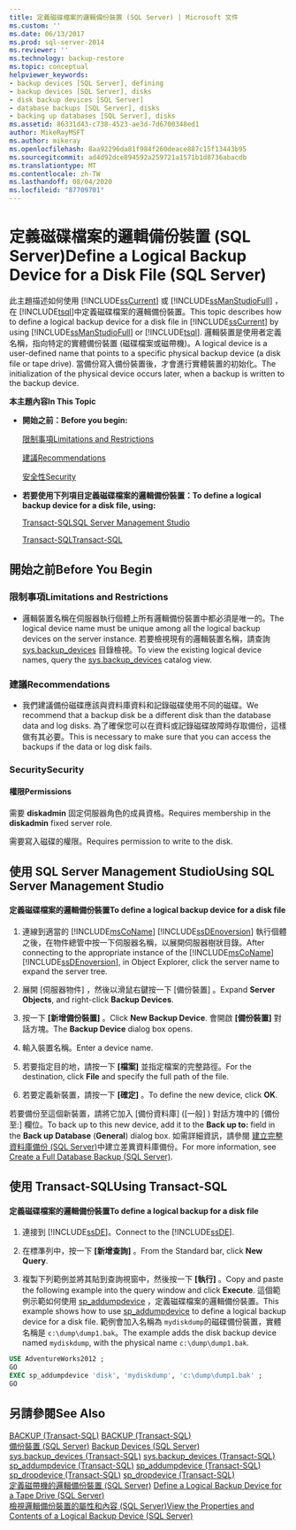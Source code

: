 ```yaml
---
title: 定義磁碟檔案的邏輯備份裝置 (SQL Server) | Microsoft 文件
ms.custom: ''
ms.date: 06/13/2017
ms.prod: sql-server-2014
ms.reviewer: ''
ms.technology: backup-restore
ms.topic: conceptual
helpviewer_keywords:
- backup devices [SQL Server], defining
- backup devices [SQL Server], disks
- disk backup devices [SQL Server]
- database backups [SQL Server], disks
- backing up databases [SQL Server], disks
ms.assetid: 86331d43-c738-4523-ae3d-7d6700348ed1
author: MikeRayMSFT
ms.author: mikeray
ms.openlocfilehash: 8aa92296da81f984f260deace887c15f13443b95
ms.sourcegitcommit: ad4d92dce894592a259721a1571b1d8736abacdb
ms.translationtype: MT
ms.contentlocale: zh-TW
ms.lasthandoff: 08/04/2020
ms.locfileid: "87709701"
---
```

# <a name="define-a-logical-backup-device-for-a-disk-file-sql-server"></a><span data-ttu-id="20f2e-102">定義磁碟檔案的邏輯備份裝置 (SQL Server)</span><span class="sxs-lookup"><span data-stu-id="20f2e-102">Define a Logical Backup Device for a Disk File (SQL Server)</span></span>
  <span data-ttu-id="20f2e-103">此主題描述如何使用 [!INCLUDE[ssCurrent](../../includes/sscurrent-md.md)] 或 [!INCLUDE[ssManStudioFull](../../includes/ssmanstudiofull-md.md)] ，在 [!INCLUDE[tsql](../../includes/tsql-md.md)]中定義磁碟檔案的邏輯備份裝置。</span><span class="sxs-lookup"><span data-stu-id="20f2e-103">This topic describes how to define a logical backup device for a disk file in [!INCLUDE[ssCurrent](../../includes/sscurrent-md.md)] by using [!INCLUDE[ssManStudioFull](../../includes/ssmanstudiofull-md.md)] or [!INCLUDE[tsql](../../includes/tsql-md.md)].</span></span> <span data-ttu-id="20f2e-104">邏輯裝置是使用者定義名稱，指向特定的實體備份裝置 (磁碟檔案或磁帶機)。</span><span class="sxs-lookup"><span data-stu-id="20f2e-104">A logical device is a user-defined name that points to a specific physical backup device (a disk file or tape drive).</span></span>  <span data-ttu-id="20f2e-105">當備份寫入備份裝置後，才會進行實體裝置的初始化。</span><span class="sxs-lookup"><span data-stu-id="20f2e-105">The initialization of the physical device occurs later, when a backup is written to the backup device.</span></span>  
  
 <span data-ttu-id="20f2e-106">**本主題內容**</span><span class="sxs-lookup"><span data-stu-id="20f2e-106">**In This Topic**</span></span>  
  
-   <span data-ttu-id="20f2e-107">**開始之前：**</span><span class="sxs-lookup"><span data-stu-id="20f2e-107">**Before you begin:**</span></span>  
  
     [<span data-ttu-id="20f2e-108">限制事項</span><span class="sxs-lookup"><span data-stu-id="20f2e-108">Limitations and Restrictions</span></span>](#Restrictions)  
  
     [<span data-ttu-id="20f2e-109">建議</span><span class="sxs-lookup"><span data-stu-id="20f2e-109">Recommendations</span></span>](#Recommendations)  
  
     [<span data-ttu-id="20f2e-110">安全性</span><span class="sxs-lookup"><span data-stu-id="20f2e-110">Security</span></span>](#Security)  
  
-   <span data-ttu-id="20f2e-111">**若要使用下列項目定義磁碟檔案的邏輯備份裝置：**</span><span class="sxs-lookup"><span data-stu-id="20f2e-111">**To define a logical backup device for a disk file, using:**</span></span>  
  
     [<span data-ttu-id="20f2e-112">Transact-SQL</span><span class="sxs-lookup"><span data-stu-id="20f2e-112">SQL Server Management Studio</span></span>](#SSMSProcedure)  
  
     [<span data-ttu-id="20f2e-113">Transact-SQL</span><span class="sxs-lookup"><span data-stu-id="20f2e-113">Transact-SQL</span></span>](#TsqlProcedure)  
  
##  <a name="before-you-begin"></a><a name="BeforeYouBegin"></a> <span data-ttu-id="20f2e-114">開始之前</span><span class="sxs-lookup"><span data-stu-id="20f2e-114">Before You Begin</span></span>  
  
###  <a name="limitations-and-restrictions"></a><a name="Restrictions"></a> <span data-ttu-id="20f2e-115">限制事項</span><span class="sxs-lookup"><span data-stu-id="20f2e-115">Limitations and Restrictions</span></span>  
  
-   <span data-ttu-id="20f2e-116">邏輯裝置名稱在伺服器執行個體上所有邏輯備份裝置中都必須是唯一的。</span><span class="sxs-lookup"><span data-stu-id="20f2e-116">The logical device name must be unique among all the logical backup devices on the server instance.</span></span> <span data-ttu-id="20f2e-117">若要檢視現有的邏輯裝置名稱，請查詢 [sys.backup_devices](/sql/relational-databases/system-catalog-views/sys-backup-devices-transact-sql) 目錄檢視。</span><span class="sxs-lookup"><span data-stu-id="20f2e-117">To view the existing logical device names, query the [sys.backup_devices](/sql/relational-databases/system-catalog-views/sys-backup-devices-transact-sql) catalog view.</span></span>  
  
###  <a name="recommendations"></a><a name="Recommendations"></a> <span data-ttu-id="20f2e-118">建議</span><span class="sxs-lookup"><span data-stu-id="20f2e-118">Recommendations</span></span>  
  
-   <span data-ttu-id="20f2e-119">我們建議備份磁碟應該與資料庫資料和記錄磁碟使用不同的磁碟。</span><span class="sxs-lookup"><span data-stu-id="20f2e-119">We recommend that a backup disk be a different disk than the database data and log disks.</span></span> <span data-ttu-id="20f2e-120">為了確保您可以在資料或記錄磁碟故障時存取備份，這樣做有其必要。</span><span class="sxs-lookup"><span data-stu-id="20f2e-120">This is necessary to make sure that you can access the backups if the data or log disk fails.</span></span>  
  
###  <a name="security"></a><a name="Security"></a> <span data-ttu-id="20f2e-121">Security</span><span class="sxs-lookup"><span data-stu-id="20f2e-121">Security</span></span>  
  
####  <a name="permissions"></a><a name="Permissions"></a> <span data-ttu-id="20f2e-122">權限</span><span class="sxs-lookup"><span data-stu-id="20f2e-122">Permissions</span></span>  
 <span data-ttu-id="20f2e-123">需要 **diskadmin** 固定伺服器角色的成員資格。</span><span class="sxs-lookup"><span data-stu-id="20f2e-123">Requires membership in the **diskadmin** fixed server role.</span></span>  
  
 <span data-ttu-id="20f2e-124">需要寫入磁碟的權限。</span><span class="sxs-lookup"><span data-stu-id="20f2e-124">Requires permission to write to the disk.</span></span>  
  
##  <a name="using-sql-server-management-studio"></a><a name="SSMSProcedure"></a> <span data-ttu-id="20f2e-125">使用 SQL Server Management Studio</span><span class="sxs-lookup"><span data-stu-id="20f2e-125">Using SQL Server Management Studio</span></span>  
  
#### <a name="to-define-a-logical-backup-device-for-a-disk-file"></a><span data-ttu-id="20f2e-126">定義磁碟檔案的邏輯備份裝置</span><span class="sxs-lookup"><span data-stu-id="20f2e-126">To define a logical backup device for a disk file</span></span>  
  
1.  <span data-ttu-id="20f2e-127">連線到適當的 [!INCLUDE[msCoName](../../includes/msconame-md.md)] [!INCLUDE[ssDEnoversion](../../includes/ssdenoversion-md.md)] 執行個體之後，在物件總管中按一下伺服器名稱，以展開伺服器樹狀目錄。</span><span class="sxs-lookup"><span data-stu-id="20f2e-127">After connecting to the appropriate instance of the [!INCLUDE[msCoName](../../includes/msconame-md.md)] [!INCLUDE[ssDEnoversion](../../includes/ssdenoversion-md.md)], in Object Explorer, click the server name to expand the server tree.</span></span>  
  
2.  <span data-ttu-id="20f2e-128">展開 [伺服器物件]  ，然後以滑鼠右鍵按一下 [備份裝置]  。</span><span class="sxs-lookup"><span data-stu-id="20f2e-128">Expand **Server Objects**, and right-click **Backup Devices**.</span></span>  
  
3.  <span data-ttu-id="20f2e-129">按一下 **[新增備份裝置]** 。</span><span class="sxs-lookup"><span data-stu-id="20f2e-129">Click **New Backup Device**.</span></span> <span data-ttu-id="20f2e-130">會開啟 **[備份裝置]** 對話方塊。</span><span class="sxs-lookup"><span data-stu-id="20f2e-130">The **Backup Device** dialog box opens.</span></span>  
  
4.  <span data-ttu-id="20f2e-131">輸入裝置名稱。</span><span class="sxs-lookup"><span data-stu-id="20f2e-131">Enter a device name.</span></span>  
  
5.  <span data-ttu-id="20f2e-132">若要指定目的地，請按一下 **[檔案]** 並指定檔案的完整路徑。</span><span class="sxs-lookup"><span data-stu-id="20f2e-132">For the destination, click **File** and specify the full path of the file.</span></span>  
  
6.  <span data-ttu-id="20f2e-133">若要定義新裝置，請按一下 **[確定]** 。</span><span class="sxs-lookup"><span data-stu-id="20f2e-133">To define the new device, click **OK**.</span></span>  
  
 <span data-ttu-id="20f2e-134">若要備份至這個新裝置，請將它加入 [備份資料庫]  \([一般]  ) 對話方塊中的 [備份至:]  欄位。</span><span class="sxs-lookup"><span data-stu-id="20f2e-134">To back up to this new device, add it to the **Back up to:** field in the **Back up Database** (**General**) dialog box.</span></span> <span data-ttu-id="20f2e-135">如需詳細資訊，請參閱 [建立完整資料庫備份 &#40;SQL Server&#41;](create-a-full-database-backup-sql-server.md)中建立差異資料庫備份。</span><span class="sxs-lookup"><span data-stu-id="20f2e-135">For more information, see [Create a Full Database Backup &#40;SQL Server&#41;](create-a-full-database-backup-sql-server.md).</span></span>  
  
##  <a name="using-transact-sql"></a><a name="TsqlProcedure"></a> <span data-ttu-id="20f2e-136">使用 Transact-SQL</span><span class="sxs-lookup"><span data-stu-id="20f2e-136">Using Transact-SQL</span></span>  
  
#### <a name="to-define-a-logical-backup-for-a-disk-file"></a><span data-ttu-id="20f2e-137">定義磁碟檔案的邏輯備份裝置</span><span class="sxs-lookup"><span data-stu-id="20f2e-137">To define a logical backup for a disk file</span></span>  
  
1.  <span data-ttu-id="20f2e-138">連接到 [!INCLUDE[ssDE](../../includes/ssde-md.md)]。</span><span class="sxs-lookup"><span data-stu-id="20f2e-138">Connect to the [!INCLUDE[ssDE](../../includes/ssde-md.md)].</span></span>  
  
2.  <span data-ttu-id="20f2e-139">在標準列中，按一下 **[新增查詢]** 。</span><span class="sxs-lookup"><span data-stu-id="20f2e-139">From the Standard bar, click **New Query**.</span></span>  
  
3.  <span data-ttu-id="20f2e-140">複製下列範例並將其貼到查詢視窗中，然後按一下 **[執行]** 。</span><span class="sxs-lookup"><span data-stu-id="20f2e-140">Copy and paste the following example into the query window and click **Execute**.</span></span> <span data-ttu-id="20f2e-141">這個範例示範如何使用 [sp_addumpdevice](/sql/relational-databases/system-stored-procedures/sp-addumpdevice-transact-sql) ，定義磁碟檔案的邏輯備份裝置。</span><span class="sxs-lookup"><span data-stu-id="20f2e-141">This example shows how to use [sp_addumpdevice](/sql/relational-databases/system-stored-procedures/sp-addumpdevice-transact-sql) to define a logical backup device for a disk file.</span></span> <span data-ttu-id="20f2e-142">範例會加入名稱為 `mydiskdump`的磁碟備份裝置，實體名稱是 `c:\dump\dump1.bak`。</span><span class="sxs-lookup"><span data-stu-id="20f2e-142">The example adds the disk backup device named `mydiskdump`, with the physical name `c:\dump\dump1.bak`.</span></span>  
  
```sql  
USE AdventureWorks2012 ;  
GO  
EXEC sp_addumpdevice 'disk', 'mydiskdump', 'c:\dump\dump1.bak' ;  
GO  
```  
  
## <a name="see-also"></a><span data-ttu-id="20f2e-143">另請參閱</span><span class="sxs-lookup"><span data-stu-id="20f2e-143">See Also</span></span>  
 <span data-ttu-id="20f2e-144">[BACKUP &#40;Transact-SQL&#41;](/sql/t-sql/statements/backup-transact-sql) </span><span class="sxs-lookup"><span data-stu-id="20f2e-144">[BACKUP &#40;Transact-SQL&#41;](/sql/t-sql/statements/backup-transact-sql) </span></span>  
 <span data-ttu-id="20f2e-145">[備份裝置 &#40;SQL Server&#41;](backup-devices-sql-server.md) </span><span class="sxs-lookup"><span data-stu-id="20f2e-145">[Backup Devices &#40;SQL Server&#41;](backup-devices-sql-server.md) </span></span>  
 <span data-ttu-id="20f2e-146">[sys.backup_devices &#40;Transact-SQL&#41;](/sql/relational-databases/system-catalog-views/sys-backup-devices-transact-sql) </span><span class="sxs-lookup"><span data-stu-id="20f2e-146">[sys.backup_devices &#40;Transact-SQL&#41;](/sql/relational-databases/system-catalog-views/sys-backup-devices-transact-sql) </span></span>  
 <span data-ttu-id="20f2e-147">[sp_addumpdevice &#40;Transact-SQL&#41;](/sql/relational-databases/system-stored-procedures/sp-addumpdevice-transact-sql) </span><span class="sxs-lookup"><span data-stu-id="20f2e-147">[sp_addumpdevice &#40;Transact-SQL&#41;](/sql/relational-databases/system-stored-procedures/sp-addumpdevice-transact-sql) </span></span>  
 <span data-ttu-id="20f2e-148">[sp_dropdevice &#40;Transact-SQL&#41;](/sql/relational-databases/system-stored-procedures/sp-dropdevice-transact-sql) </span><span class="sxs-lookup"><span data-stu-id="20f2e-148">[sp_dropdevice &#40;Transact-SQL&#41;](/sql/relational-databases/system-stored-procedures/sp-dropdevice-transact-sql) </span></span>  
 <span data-ttu-id="20f2e-149">[定義磁帶機的邏輯備份裝置 &#40;SQL Server&#41;](define-a-logical-backup-device-for-a-tape-drive-sql-server.md) </span><span class="sxs-lookup"><span data-stu-id="20f2e-149">[Define a Logical Backup Device for a Tape Drive &#40;SQL Server&#41;](define-a-logical-backup-device-for-a-tape-drive-sql-server.md) </span></span>  
 [<span data-ttu-id="20f2e-150">檢視邏輯備份裝置的屬性和內容 &#40;SQL Server&#41;</span><span class="sxs-lookup"><span data-stu-id="20f2e-150">View the Properties and Contents of a Logical Backup Device &#40;SQL Server&#41;</span></span>](view-the-properties-and-contents-of-a-logical-backup-device-sql-server.md)  
  
  
